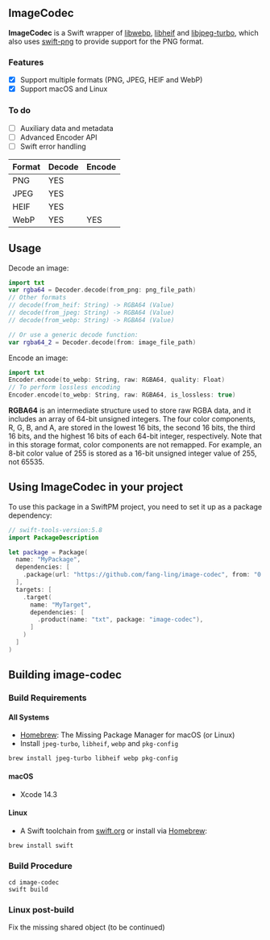 ## ImageCodec

**ImageCodec** is a Swift wrapper of [libwebp](https://github.com/webmproject/libwebp), [libheif](https://github.com/strukturag/libheif) and [libjpeg-turbo](https://github.com/libjpeg-turbo/libjpeg-turbo), which also uses [swift-png](https://github.com/tayloraswift/swift-png) to provide support for the PNG format.

### Features

- [x] Support multiple formats (PNG, JPEG, HEIF and WebP)
- [x] Support macOS and Linux

### To do

- [ ] Auxiliary data and metadata
- [ ] Advanced Encoder API
- [ ] Swift error handling

| Format | Decode | Encode |
| ------ | ------ | ------ |
| PNG    | YES    |        |
| JPEG   | YES    |        |
| HEIF   | YES    |        |
| WebP   | YES    | YES    |

## Usage

Decode an image:

```swift
import txt
var rgba64 = Decoder.decode(from_png: png_file_path)
// Other formats
// decode(from_heif: String) -> RGBA64 (Value)
// decode(from_jpeg: String) -> RGBA64 (Value)
// decode(from_webp: String) -> RGBA64 (Value)

// Or use a generic decode function:
var rgba64_2 = Decoder.decode(from: image_file_path)
```

Encode an image:
```swift
import txt
Encoder.encode(to_webp: String, raw: RGBA64, quality: Float)
// To perform lossless encoding
Encoder.encode(to_webp: String, raw: RGBA64, is_lossless: true)
```

**RGBA64** is an intermediate structure used to store raw RGBA data, and it includes an array of 64-bit unsigned integers. The four color components, R, G, B, and A, are stored in the lowest 16 bits, the second 16 bits, the third 16 bits, and the highest 16 bits of each 64-bit integer, respectively.
Note that in this storage format, color components are not remapped. For example, an 8-bit color value of 255 is stored as a 16-bit unsigned integer value of 255, not 65535.

## Using ImageCodec in your project

To use this package in a SwiftPM project, you need to set it up as a package dependency:
```swift
// swift-tools-version:5.8
import PackageDescription

let package = Package(
  name: "MyPackage",
  dependencies: [
    .package(url: "https://github.com/fang-ling/image-codec", from: "0.0.9"),
  ],
  targets: [
    .target(
      name: "MyTarget",
      dependencies: [
        .product(name: "txt", package: "image-codec"),
      ]
    )
  ]
)
```

## Building image-codec

### Build Requirements

#### All Systems

  - [Homebrew](https://brew.sh): The Missing Package Manager for macOS (or Linux)
  - Install `jpeg-turbo`, `libheif`, `webp` and `pkg-config`

```shell
brew install jpeg-turbo libheif webp pkg-config
```

#### macOS

  - Xcode 14.3

#### Linux

  - A Swift toolchain from [swift.org](https://swift.org) or install via [Homebrew](https://brew.sh):

```shell
brew install swift
```

### Build Procedure

```shell
cd image-codec
swift build
```

### Linux post-build

Fix the missing shared object (to be continued)

